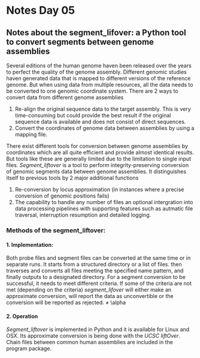 # Notes Day 05

## Notes about the segment_lifover: a Python tool to convert segments between genome assemblies

Several editions of the human genome haven been released over the years to perfect the quality of the genome assembly. Different genomic studies haven generated data that is mapped to different versions of the reference genome. But when using data from multiple resources, all the data needs to be converted to one genomic coordinate system.
There are 2 ways to convert data from different genome assemblies
  1. Re-align the original sequence data to the target assembly. This is very time-consuming but could provide the best result if the original sequence data is available and does not consist of direct sequences.
  2. Convert the coordinates of genome data between assemblies by using a mapping file.

There exist different tools for conversion between genome assemblies by coordinates which are all quite efficient and provide almost identical results. But tools like these are generally limited due to the limitation to single input files.
*Segment_liftover* is a tool to perform integrity-preserving conversion of genomic segments data between genome assemblies. It distinguishes itself to previous tools by 2 major additional functions
  1. Re-conversion by locus approximation (in instances where a precise conversion of genomic positions fails)
  2. The capability to handle any number of files an optional intergration into data processing pipelines with supporting features such as autmatic file traversal, interruption resumption and detailed logging.

### Methods of the segment_liftover:
#### 1. Implementation:
Both probe files and segment files can be converted at the same time or in separate runs. It starts from a structured directory or a list of files. then traverses and converts all files meeting the specified name pattern, and finally outputs to a designated directory.
For a segment conversion to be successful, it needs to meet different criteria. If some of the criteria are not met (depending on the criteria) *segment_lifover* will either make an approximate conversion, will report the data as unconvertible or the conversion will be reported as rejected.
≠ 
\alpha
#### 2. Operation
*Segment_liftover* is implemented in Python and it is available for Linux and OSX. Its approximate conversion is being done with the *UCSC liftOver*. Chain files between common human assemblies are included in the program package.
